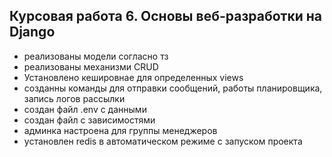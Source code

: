 ## Курсовая работа 6. Основы веб-разработки на Django

- реализованы модели согласно тз
- реализованы механизми CRUD
- Установлено кешировнае для определенных views
- созданны команды для отправки сообщений, работы планировщика, запись логов рассылки
- создан файл .env с данными
- создан файл с зависимостями
- админка настроена для группы менеджеров
- установлен redis в автоматическом режиме с запуском проекта

